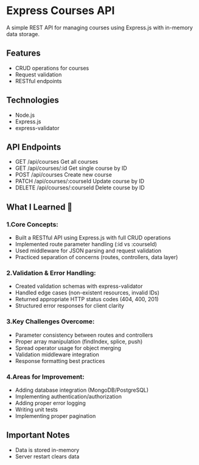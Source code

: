 # Express Courses API

A simple REST API for managing courses using Express.js with in-memory data storage.

## Features

- CRUD operations for courses
- Request validation
- RESTful endpoints

## Technologies

- Node.js
- Express.js
- express-validator


## API Endpoints
- GET	/api/courses	Get all courses
- GET	/api/courses/:id	Get single course by ID
- POST	/api/courses	Create new course
- PATCH	/api/courses/:courseId	Update course by ID
- DELETE	/api/courses/:courseId	Delete course by ID

## What I Learned 🚀

### 1.Core Concepts:

- Built a RESTful API using Express.js with full CRUD operations
- Implemented route parameter handling (:id vs :courseId)
- Used middleware for JSON parsing and request validation
- Practiced separation of concerns (routes, controllers, data layer)

### 2.Validation & Error Handling:

- Created validation schemas with express-validator
- Handled edge cases (non-existent resources, invalid IDs)
- Returned appropriate HTTP status codes (404, 400, 201)
- Structured error responses for client clarity

### 3.Key Challenges Overcome:

- Parameter consistency between routes and controllers
- Proper array manipulation (findIndex, splice, push)
- Spread operator usage for object merging
- Validation middleware integration
- Response formatting best practices

### 4.Areas for Improvement:

- Adding database integration (MongoDB/PostgreSQL)
- Implementing authentication/authorization
- Adding proper error logging
- Writing unit tests
- Implementing proper pagination

## Important Notes
- Data is stored in-memory
- Server restart clears data
